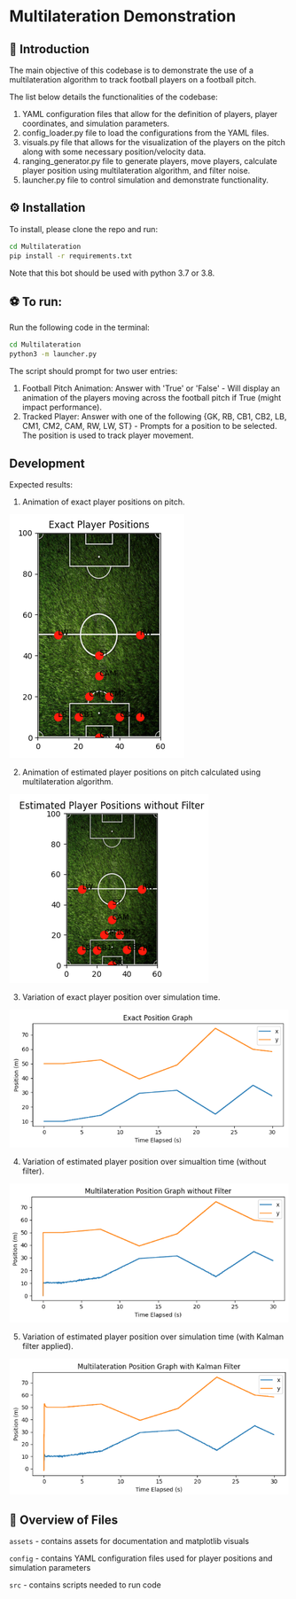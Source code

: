 # Multilateration Demonstration

## :book: Introduction
The main objective of this codebase is to demonstrate the use of a multilateration algorithm to track football players on a football pitch.

The list below details the functionalities of the codebase:
1. YAML configuration files that allow for the definition of players, player coordinates, and simulation parameters.
2. config_loader.py file to load the configurations from the YAML files.
3. visuals.py file that allows for the visualization of the players on the pitch along with some necessary position/velocity data.
4. ranging_generator.py file to generate players, move players, calculate player position using multilateration algorithm, and filter noise.
5. launcher.py file to control simulation and demonstrate functionality.

## :gear:‍ Installation
To install, please clone the repo and run:

```sh
cd Multilateration
pip install -r requirements.txt
```

Note that this bot should be used with python 3.7 or 3.8.

## :soccer: To run:
Run the following code in the terminal:
```sh
cd Multilateration
python3 -m launcher.py
```
The script should prompt for two user entries:
1. Football Pitch Animation: Answer with 'True' or 'False' - Will display an animation of the players moving across the football pitch if True (might impact performance).
2. Tracked Player: Answer with one of the following {GK, RB, CB1, CB2, LB, CM1, CM2, CAM, RW, LW, ST} - Prompts for a position to be selected. The position is used to track player movement.

## Development

Expected results:
1. Animation of exact player positions on pitch.

![ExactAnimation](assets/exact_positions.png)

2. Animation of estimated player positions on pitch calculated using multilateration algorithm.

![EstimatedAnimation](assets/estimated_positions.png)

3. Variation of exact player position over simulation time.

![ExactAnimation](assets/exact_position.png)

4. Variation of estimated player position over simualtion time (without filter).

![ExactAnimation](assets/multilateration_noise.png)

5. Variation of estimated player position over simulation time (with Kalman filter applied).

![ExactAnimation](assets/multilateration_filter.png)

## :file_folder:‍ Overview of Files

`assets` - contains assets for documentation and matplotlib visuals

`config` - contains YAML configuration files used for player positions and simulation parameters

`src` - contains scripts needed to run code
